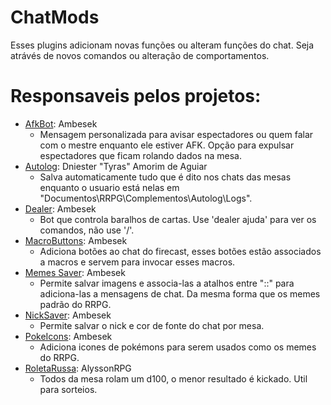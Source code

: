 # ChatMods
Esses plugins adicionam novas funções ou alteram funções do chat. Seja atrávés de novos comandos ou alteração de comportamentos. 

# Responsaveis pelos projetos:
- [AfkBot](https://github.com/rrpgfirecast/firecast/blob/master/Plugins/ChatMods/AfkBot/output/AfkBot.rpk?raw=true): Ambesek
    - Mensagem personalizada para avisar espectadores ou quem falar com o mestre enquanto ele estiver AFK. Opção para expulsar espectadores que ficam rolando dados na mesa. 
- [Autolog](https://github.com/rrpgfirecast/firecast/blob/master/Plugins/ChatMods/Autolog/output/Autolog.rpk?raw=true): Dniester "Tyras" Amorim de Aguiar
    - Salva automaticamente tudo que é dito nos chats das mesas enquanto o usuario está nelas em "Documentos\RRPG\Complementos\Autolog\Logs\".
- [Dealer](https://github.com/rrpgfirecast/firecast/blob/master/Plugins/ChatMods/Dealer/output/Dealer.rpk?raw=true): Ambesek
    - Bot que controla baralhos de cartas. Use 'dealer ajuda' para ver os comandos, não use '/'.
- [MacroButtons](https://github.com/rrpgfirecast/firecast/blob/master/Plugins/ChatMods/MacroButtons/output/MacroButtons.rpk?raw=true): Ambesek
    - Adiciona botões ao chat do firecast, esses botões estão associados a macros e servem para invocar esses macros. 
- [Memes Saver](https://github.com/rrpgfirecast/firecast/blob/master/Plugins/ChatMods/Memes%20Saver/output/Memes%20Saver.rpk?raw=true): Ambesek
   - Permite salvar imagens e associa-las a atalhos entre "::" para adiciona-las a mensagens de chat. Da mesma forma que os memes padrão do RRPG. 
- [NickSaver](https://github.com/rrpgfirecast/firecast/blob/master/Plugins/ChatMods/NickSaver/output/NickSaver.rpk?raw=true): Ambesek
   - Permite salvar o nick e cor de fonte do chat por mesa. 
- [PokeIcons](https://github.com/rrpgfirecast/firecast/blob/master/Plugins/ChatMods/PokeIcons/output/PokeIcons.rpk?raw=true): Ambesek 
  - Adiciona icones de pokémons para serem usados como os memes do RRPG. 
- [RoletaRussa](https://github.com/rrpgfirecast/firecast/blob/master/Plugins/ChatMods/RoletaRussa/output/RoletaRussa.rpk?raw=true): AlyssonRPG
  - Todos da mesa rolam um d100, o menor resultado é kickado. Util para sorteios. 
